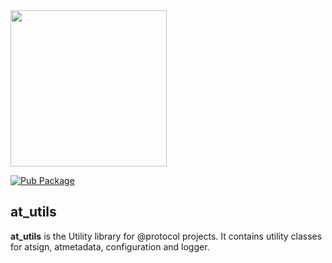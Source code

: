 <img width=250px src="https://atsign.dev/assets/img/@platform_logo_grey.svg?sanitize=true">

[![Pub Package](https://img.shields.io/pub/v/at_utils)](https://pub.dev/packages/at_utils)

## at_utils

**at_utils** is the Utility library for @protocol projects. It contains
utility classes for atsign, atmetadata, configuration and logger.